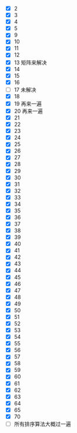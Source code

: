 - [x] 2
- [x] 3
- [x] 4
- [x] 5
- [x] 9
- [x] 10
- [x] 11
- [x] 12
- [x] 13 矩阵来解决
- [x] 14
- [x] 15
- [x] 16
- [ ] 17 未解决
- [x] 18
- [x] 19 再来一遍
- [x] 20 再来一遍
- [x] 21
- [x] 22
- [x] 23
- [x] 24
- [x] 25
- [x] 26
- [x] 27
- [x] 28
- [x] 29
- [x] 30
- [x] 31
- [x] 32
- [x] 33
- [x] 34
- [x] 35
- [x] 36
- [x] 37
- [x] 38
- [x] 39
- [x] 40
- [x] 41
- [x] 42
- [x] 43
- [x] 44
- [x] 45
- [x] 46
- [x] 47
- [x] 48
- [x] 49
- [x] 50
- [x] 51
- [x] 52
- [x] 53
- [x] 54
- [x] 55
- [x] 56
- [x] 57
- [x] 58
- [x] 59
- [x] 60
- [x] 61
- [x] 62
- [x] 63
- [x] 64
- [x] 65
- [x] 70
- [ ] 所有排序算法大概过一遍